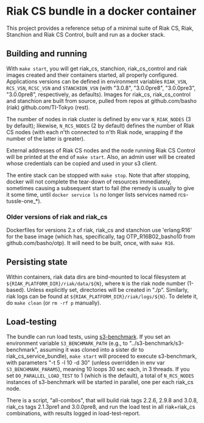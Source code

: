 # Riak CS bundle in a docker container

This project provides a reference setup of a minimal suite of Riak CS,
Riak, Stanchion and Riak CS Control, built and run as a docker stack.

## Building and running

With `make start`, you will get riak\_cs, stanchion, riak\_cs\_control
and riak images created and their containers started, all properly
configured.  Applications versions can be defined in environment
variables `RIAK_VSN`, `RCS_VSN`, `RCSC_VSN` and `STANCHION_VSN` (with
"3.0.8", "3.0.0pre8", "3.0.0pre3", "3.0.0pre8", respectively, as
defaults).  Images for riak\_cs, riak\_cs\_control and stanchion are
built from source, pulled from repos at github.com/basho (riak)
github.com/TI-Tokyo (rest).

The number of nodes in riak cluster is defined by env var
`N_RIAK_NODES` (3 by default); likewise, `N_RCS_NODES` (2 by default)
defines the number of RIak CS nodes (with each _n_'th connected to
_n_'th Riak node, wrapping if the number of the latter is greater).

External addresses of Riak CS nodes and the node running Riak CS
Control will be printed at the end of `make start`.  Also, an admin user
will be created whose credentials can be copied and used in your s3 client.

The entire stack can be stopped with `make stop`.  Note that after
stopping, docker will not complete the tear-down of resources
immediately, sometimes causing a subsequent start to fail (the remedy
is usually to give it some time, until `docker service ls` no longer
lists services named rcs-tussle-one_*).

### Older versions of riak and riak_cs

Dockerfiles for versions 2.x of riak, riak\_cs and stanchion use
'erlang:R16' for the base image (which has, specifically, tag
OTP\_R16B02\_basho10 from github.com/basho/otp).  It will need to be
built, once, with `make R16`.

## Persisting state

Within containers, riak data dirs are bind-mounted to local filesystem
at `${RIAK_PLATFORM_DIR}/riak/data/${N}`, where `N` is the riak node
number (1-based).  Unless explicitly set, directories will be created
in "./p".  Similarly, riak logs can be found at
`${RIAK_PLATFORM_DIR}/riak/logs/${N}`.  To delete it, do `make clean`
(or `rm -rf p` manually).

## Load-testing

The bundle can run load tests, using
[s3-benchmark](https://github.com/TI-Tokyo/s3-benchmark). If you set an
environment variable `S3_BENCHMARK_PATH` (e.g., to
"../s3-benchmark/s3-benchmark", assuming it was cloned into a sister dir to
riak\_cs\_service\_bundle), `make start` will proceed to execute
s3-benchmark, with parameters "-t 5 -l 10 -d 30" (unless overridden in
env var `S3_BENCHMARK_PARAMS`), meaning 10 loops 30 sec each, in 3
threads.  If you set `DO_PARALLEL_LOAD_TEST` to 1 (which is the
default), a total of `N_RCS_NODES` instances of s3-benchmark will be
started in parallel, one per each riak\_cs node.

There is a script, "all-combos", that will build riak tags 2.2.6,
2.9.8 and 3.0.8, riak\_cs tags 2.1.3pre1 and 3.0.0pre8, and run the
load test in all riak+riak\_cs combinations, with results logged in
load-test-report.
